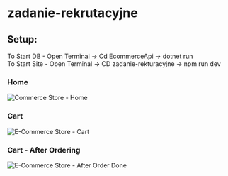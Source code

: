# zadanie-rekrutacyjne

## Setup:
To Start DB -  Open Terminal -> Cd EcommerceApi -> dotnet run
<br>
To Start Site -  Open Terminal -> CD zadanie-rekturacyjne -> npm run dev

### Home
![Commerce Store - Home](https://github.com/user-attachments/assets/9b27d331-dd95-48d1-b78c-81c572f96323)

### Cart
![E-Commerce Store - Cart](https://github.com/user-attachments/assets/0ae7c57a-b926-4141-a415-2c7c7c3112d3)

### Cart - After Ordering
![E-Commerce Store - After Order Done](https://github.com/user-attachments/assets/074d9098-1b9f-4914-b236-9c245b31150e)
